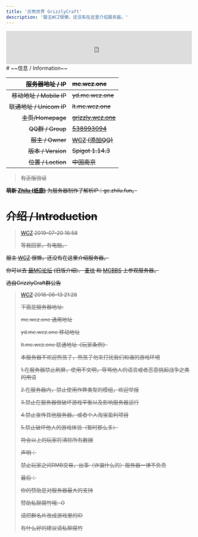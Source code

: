 ```yaml
---
title: '灰熊世界 GrizzlyCraft'
description: '服主WCZ很懒，还没有在这里介绍服务器。'
---
```


<iframe style="width:728px;height:90px;max-width:100%;border:none;display:block;margin:auto" src="https://namemc.com/server/mc.wcz.one/embed" width="728" height="90"></iframe>
# ~~信息 / Information~~


|      ~~服务器地址 / IP~~ | ~~mc.wcz.one~~                                               |
| -----------------------: | :----------------------------------------------------------- |
| ~~移动地址 / Mobile IP~~ | ~~yd.mc.wcz.one~~                                            |
| ~~联通地址 / Unicom IP~~ | ~~lt.mc.wcz.one~~                                            |
|        ~~主页/Homepage~~ | ~~[grizzly.wcz.one](http://grizzly.wcz.one)~~                |
|         ~~QQ群 / Group~~ | ~~[538993094](https://jq.qq.com/?_wv=1027&k=5PFhlcQ)~~       |
|         ~~服主 / Owner~~ | ~~[WCZ](https://zh-cn.namemc.com/profile/WCZ.1) [(添加QQ)](http://wpa.qq.com/msgrd?v=3&uin=707636381&site=qq&menu=yes)~~ |
|       ~~版本 / Version~~ | ~~Spigot 1.14.3~~                                            |
|       ~~位置 / Loction~~ | ~~中国南京~~                                                 |

> ~~有正版验证~~

~~**萌新 [Zhilu (纸鹿)](https://zh-cn.namemc.com/profile/Zhilu.2)** 为服务器制作了解析IP：gc.zhilu.fun。~~



# ~~介绍 / Introduction~~

>  ~~[WCZ](http://wpa.qq.com/msgrd?v=3&uin=707636381&site=qq&menu=yes) 2019-07-20 16:58~~
>
> ~~等我回家，有电脑。~~

~~服主 [WCZ](https://zh-cn.namemc.com/profile/WCZ.1) 很懒，还没有在这里介绍服务器。~~

~~你可以去 [最MC论坛](http://www.zuimc.com/thread-65154-1-1.html) (旧版介绍)、 [麦块](http://www.mckuai.com/thread-2080705.html) 和 [MCBBS](http://www.mcbbs.net/thread-658716-1-1.html) 上参观服务器。~~

~~选自GrizzlyCraft群公告~~

> ~~[WCZ](http://wpa.qq.com/msgrd?v=3&uin=707636381&site=qq&menu=yes) 2016-06-13 21:28~~
>
> ~~下面是服务器地址:~~ 
>
> ~~mc.wcz.one 通用地址~~
>
> ~~yd.mc.wcz.one 移动地址~~
>
> ~~lt.mc.wcz.one 联通地址《玩家条例》~~
>
> ~~本服务器不欢迎熊孩子，熊孩子勿来打扰我们和谐的游戏环境~~
>
> ~~1.在服务器禁止刷屏，使用不文明，辱骂他人的语言或者恶意挑起战争之类的用语~~
>
> ~~2.在服务器内，禁止使用作弊类型的模组，欢迎举报~~
>
> ~~3.禁止在服务器做破坏游戏平衡以及影响服务器运行~~
>
> ~~4.禁止宣传其他服务器。或者个人淘宝盈利项目~~
>
> ~~5.禁止破坏他人的游戏体验（暂时那么多）~~
>
> ~~符合以上的玩家将清除所有数据~~
>
> ~~声明：~~
>
> ~~禁止玩家之间RMB交易，出事（诈骗什么的）服务器一律不负责~~
>
> ~~最后：~~
>
> ~~你的赞助是对服务器最大的支持~~
>
> ~~赞助私聊腐竹哦:-O~~
>
> ~~请把群名片改成游戏里的ID~~
>
> ~~有什么好的建议请私聊腐竹~~
>

